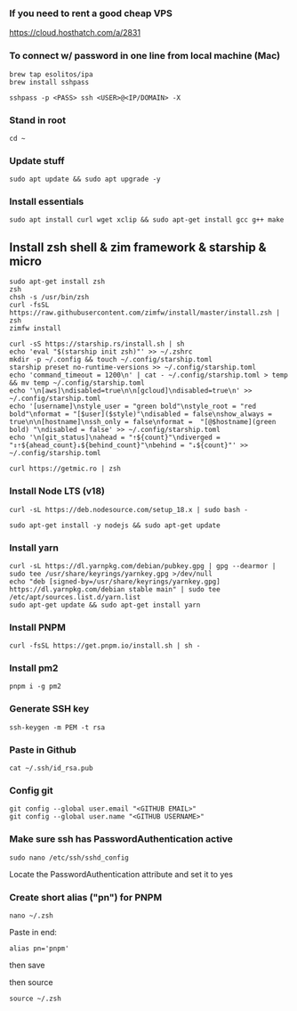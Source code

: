 ### If you need to rent a good cheap VPS
https://cloud.hosthatch.com/a/2831

### To connect w/ password in one line from local machine (Mac)
```
brew tap esolitos/ipa
brew install sshpass

sshpass -p <PASS> ssh <USER>@<IP/DOMAIN> -X
```

### Stand in root
```
cd ~
```

### Update stuff
```
sudo apt update && sudo apt upgrade -y 
```

### Install essentials
```
sudo apt install curl wget xclip && sudo apt-get install gcc g++ make
```

## Install zsh shell & zim framework & starship & micro
```
sudo apt-get install zsh
zsh
chsh -s /usr/bin/zsh
curl -fsSL https://raw.githubusercontent.com/zimfw/install/master/install.zsh | zsh
zimfw install

curl -sS https://starship.rs/install.sh | sh
echo 'eval "$(starship init zsh)"' >> ~/.zshrc
mkdir -p ~/.config && touch ~/.config/starship.toml
starship preset no-runtime-versions >> ~/.config/starship.toml
echo 'command_timeout = 1200\n' | cat - ~/.config/starship.toml > temp && mv temp ~/.config/starship.toml
echo '\n[aws]\ndisabled=true\n\n[gcloud]\ndisabled=true\n' >> ~/.config/starship.toml
echo '[username]\nstyle_user = "green bold"\nstyle_root = "red bold"\nformat = "[$user]($style)"\ndisabled = false\nshow_always = true\n\n[hostname]\nssh_only = false\nformat =  "[@$hostname](green bold) "\ndisabled = false' >> ~/.config/starship.toml
echo '\n[git_status]\nahead = "⇡${count}"\ndiverged = "⇕⇡${ahead_count}⇣${behind_count}"\nbehind = "⇣${count}"' >> ~/.config/starship.toml

curl https://getmic.ro | zsh
```

### Install Node LTS (v18)
```
curl -sL https://deb.nodesource.com/setup_18.x | sudo bash -

sudo apt-get install -y nodejs && sudo apt-get update
```

### Install yarn
```
curl -sL https://dl.yarnpkg.com/debian/pubkey.gpg | gpg --dearmor | sudo tee /usr/share/keyrings/yarnkey.gpg >/dev/null
echo "deb [signed-by=/usr/share/keyrings/yarnkey.gpg] https://dl.yarnpkg.com/debian stable main" | sudo tee /etc/apt/sources.list.d/yarn.list
sudo apt-get update && sudo apt-get install yarn
```

### Install PNPM
```
curl -fsSL https://get.pnpm.io/install.sh | sh -
```

### Install pm2
```
pnpm i -g pm2
```

### Generate SSH key
```
ssh-keygen -m PEM -t rsa
```

### Paste in Github
```
cat ~/.ssh/id_rsa.pub
```

### Config git
```
git config --global user.email "<GITHUB EMAIL>"
git config --global user.name "<GITHUB USERNAME>"
```

### Make sure ssh has PasswordAuthentication active
```
sudo nano /etc/ssh/sshd_config
```
Locate the PasswordAuthentication attribute and set it to yes 

### Create short alias ("pn") for PNPM
```
nano ~/.zsh
```

Paste in end:
```
alias pn='pnpm'
```
then save

then source
```
source ~/.zsh
```

